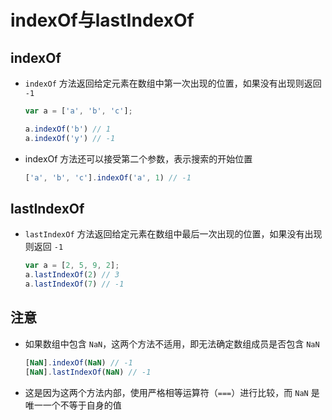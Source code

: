# indexOf与lastIndexOf

## indexOf

  - `indexOf` 方法返回给定元素在数组中第一次出现的位置，如果没有出现则返回 `-1`

    ```javascript
    var a = ['a', 'b', 'c'];

    a.indexOf('b') // 1
    a.indexOf('y') // -1
    ```

  - indexOf 方法还可以接受第二个参数，表示搜索的开始位置

    ```javascript
    ['a', 'b', 'c'].indexOf('a', 1) // -1
    ```

## lastIndexOf

  - `lastIndexOf` 方法返回给定元素在数组中最后一次出现的位置，如果没有出现则返回 `-1`

    ```javascript
    var a = [2, 5, 9, 2];
    a.lastIndexOf(2) // 3
    a.lastIndexOf(7) // -1
    ```

## 注意

  - 如果数组中包含 `NaN`，这两个方法不适用，即无法确定数组成员是否包含 `NaN`

    ```javascript
    [NaN].indexOf(NaN) // -1
    [NaN].lastIndexOf(NaN) // -1
    ```

  - 这是因为这两个方法内部，使用严格相等运算符（`===`）进行比较，而 `NaN` 是唯一一个不等于自身的值
